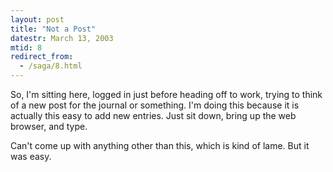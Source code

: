 ```yaml
---
layout: post
title: "Not a Post"
datestr: March 13, 2003
mtid: 8
redirect_from:
  - /saga/8.html
---
```


So, I'm sitting here, logged in just before heading off to work,
trying to think of a new post for the journal or something.  I'm
doing this because it is actually this easy to add new entries.
Just sit down, bring up the web browser, and type.

Can't come up with anything other than this, which is kind of
lame.  But it was easy.


